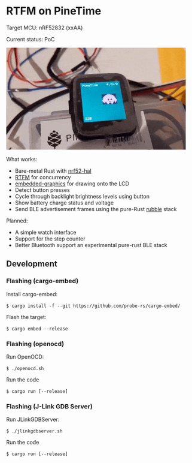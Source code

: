 # RTFM on PineTime

Target MCU: nRF52832 (xxAA)

Current status: PoC

![img](demo.gif)

What works:

- Bare-metal Rust with [nrf52-hal](https://github.com/nrf-rs/nrf-hal)
- [RTFM](https://rtfm.rs/) for concurrency
- [embedded-graphics](https://github.com/jamwaffles/embedded-graphics) for drawing onto the LCD
- Detect button presses
- Cycle through backlight brightness levels using button
- Show battery charge status and voltage
- Send BLE advertisement frames using the pure-Rust
  [rubble](https://github.com/jonas-schievink/rubble) stack

Planned:

- A simple watch interface
- Support for the step counter
- Better Bluetooth support
  an experimental pure-rust BLE stack

## Development

### Flashing (cargo-embed)

Install cargo-embed:

    $ cargo install -f --git https://github.com/probe-rs/cargo-embed/

Flash the target:

    $ cargo embed --release

### Flashing (openocd)

Run OpenOCD:

    $ ./openocd.sh

Run the code

    $ cargo run [--release]

### Flashing (J-Link GDB Server)

Run JLinkGDBServer:

    $ ./jlinkgdbserver.sh

Run the code

    $ cargo run [--release]
